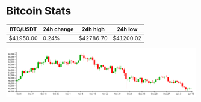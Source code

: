 # Bitcoin Stats

BTC/USDT|24h change|24h high|24h low|
|---|---|---|---|
|$41950.00|0.24%|$42786.70|$41200.02|

<img src="./chart.svg">
